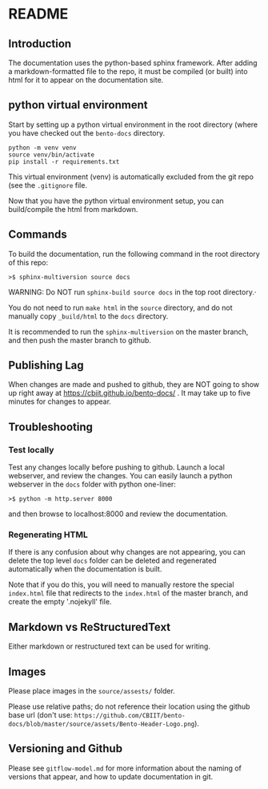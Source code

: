 # README

## Introduction
The documentation uses the python-based sphinx framework. After adding a markdown-formatted file to the repo, it must be compiled (or built) into html for it to appear on the documentation site.

## python virtual environment
Start by setting up a python virtual environment in the root directory (where you have checked out the `bento-docs` directory.

```
python -m venv venv
source venv/bin/activate
pip install -r requirements.txt
```

This virtual environment (venv) is automatically excluded from the git repo (see the `.gitignore` file. 

Now that you have the python virtual environment setup, you can build/compile the html from markdown. 


## Commands
To build the documentation, run the following command in the root directory of this repo:

```
>$ sphinx-multiversion source docs
```

WARNING: Do NOT run `sphinx-build source docs` in the top root directory.·

You do not need to run `make html` in the `source` directory, and do not manually copy `_build/html` to the `docs` directory.

It is recommended to run the `sphinx-multiversion` on the master branch, and then push the master branch to github.


## Publishing Lag
When changes are made and pushed to github, they are NOT going to show up right away at https://cbiit.github.io/bento-docs/ . It may take up to five minutes for changes to appear.

## Troubleshooting

### Test locally
Test any changes locally before pushing to github. Launch a local webserver, and review the changes. You can easily launch a python webserver in the `docs` folder with python one-liner:

```
>$ python -m http.server 8000
```

and then browse to localhost:8000 and review the documentation.

### Regenerating HTML
If there is any confusion about why changes are not appearing, you can delete the top level `docs` folder can be deleted and regenerated automatically when the documentation is built.

Note that if you do this, you will need to manually restore the special `index.html` file that redirects to the `index.html` of the master branch, and create the empty '.nojekyll' file.

## Markdown vs ReStructuredText
Either markdown or restructured text can be used for writing.

## Images
Please place images in the `source/assests/` folder. 

Please use relative paths; do not reference their location using the github base url (don't use: `https://github.com/CBIIT/bento-docs/blob/master/source/assets/Bento-Header-Logo.png`).

## Versioning and Github
Please see `gitflow-model.md` for more information about the naming of versions that appear, and how to update documentation in git.
